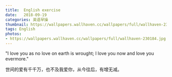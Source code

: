 ```yaml
---
title:  English exercise
date:   2018-09-19
categories: 英语早操
thumbnail: https://wallpapers.wallhaven.cc/wallpapers/full/wallhaven-230184.jpg
tags: English
photos:
- https://wallpapers.wallhaven.cc/wallpapers/full/wallhaven-230184.jpg
---
```


"I love you as no love on earth is wrought; I love you now and love you evermore."
<p>世间的爱有千千万，也不及我爱你，从今往后，有增无减。</p>
